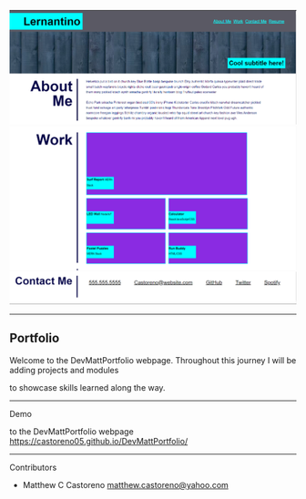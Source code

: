 ![DevMattPortfolio](images/topPage.PNG)
![DevMattPortfolio](images/midPage.PNG)
![DevMattPortfolio](images/Capture.PNG)

---

## Portfolio

Welcome to the DevMattPortfolio webpage. Throughout this journey I will be adding projects and modules

to showcase skills learned along the way.
  

---

Demo 

to the DevMattPortfolio webpage https://castoreno05.github.io/DevMattPortfolio/

---

Contributors

- Matthew C Castoreno <matthew.castoreno@yahoo.com>